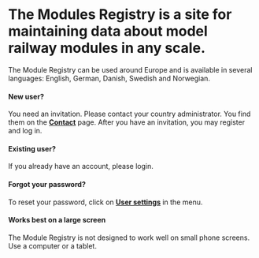 ﻿# The **Modules Registry** is a site for maintaining data about model railway modules in any scale.
The Module Registry can be used around Europe and is available in several languages: English, German, Danish, Swedish and Norwegian.

#### New user?
You need an invitation. Please contact your country administrator.
You find them on the [**Contact**](/Contact) page.
After you have an invitation, you may register and log in.

#### Existing user?
If you already have an account, please login.

#### Forgot your password?
To reset your password, click on [**User settings**](/Users/Settings) in the menu.

#### Works best on a large screen
The Module Registry is not designed to work well on small phone screens.
Use a computer or a tablet.




